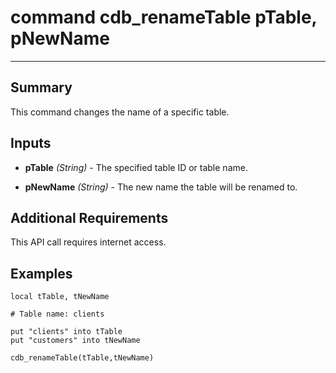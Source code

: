 # command cdb_renameTable pTable, pNewName
---
## Summary
This command changes the name of a specific table.

## Inputs
* **pTable** *(String)* - The specified table ID or table name.

* **pNewName** *(String)* - The new name the table will be renamed to.

## Additional Requirements
This API call requires internet access.

## Examples
```livecodeserver
local tTable, tNewName

# Table name: clients

put "clients" into tTable
put "customers" into tNewName

cdb_renameTable(tTable,tNewName)
```